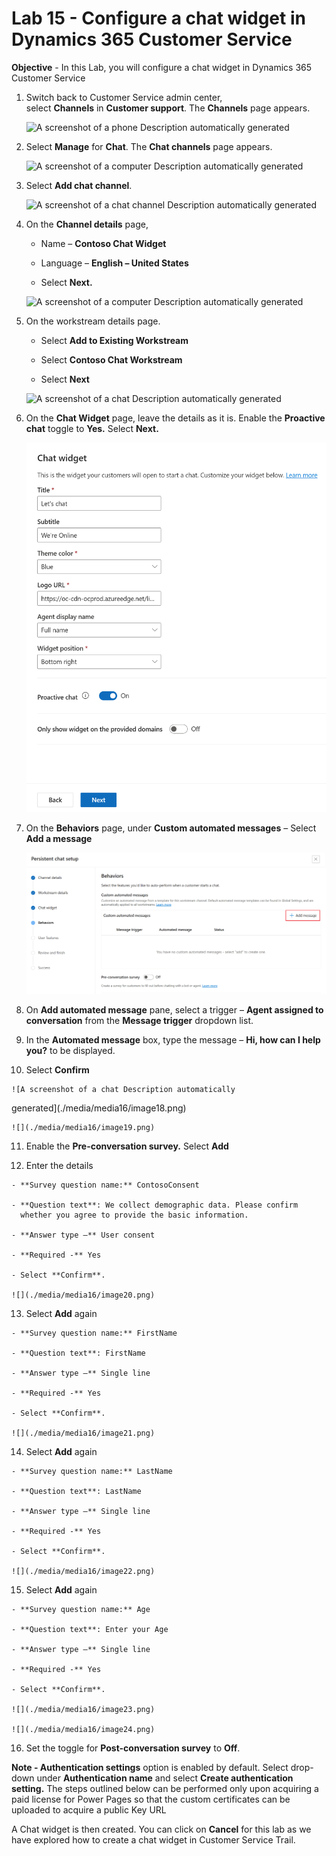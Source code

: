 # Lab 15 - Configure a chat widget in Dynamics 365 Customer Service

**Objective** - In this Lab, you will configure a chat widget in Dynamics 365 Customer Service

1.  Switch back to Customer Service admin center, select **Channels** in **Customer support**.
    The **Channels** page appears.

    ![A screenshot of a phone Description automatically
generated](./media/media16/image11.png)

2.  Select **Manage** for **Chat**. The **Chat channels** page appears.

    ![A screenshot of a computer Description automatically
generated](./media/media16/image12.png)

3.  Select **Add chat channel**.

    ![A screenshot of a chat channel Description automatically
generated](./media/media16/image13.png)

4.  On the **Channel details** page,

    - Name – **Contoso Chat Widget**

    - Language – **English – United States**

    - Select **Next.**

    ![A screenshot of a computer Description automatically
generated](./media/media16/image14.png)

5.  On the workstream details page.

    - Select **Add to Existing Workstream**

    - Select **Contoso Chat Workstream**

    - Select **Next**

    ![A screenshot of a chat Description automatically
generated](./media/media16/image15.png)

6.  On the **Chat Widget** page, leave the details as it is. Enable the
    **Proactive chat** toggle to **Yes.** Select **Next.**

    ![](./media/media16/image16.png)

7.  On the **Behaviors** page, under **Custom automated messages** –
    Select **Add a message**

    ![](./media/media16/image17.png)

8.  On **Add automated message** pane, select a trigger – **Agent
    assigned to conversation** from the **Message trigger** dropdown
    list.

9.  In the **Automated message** box, type the message – **Hi, how can I
    help you?** to be displayed.

10.  Select **Confirm**

    ![A screenshot of a chat Description automatically
generated](./media/media16/image18.png)

    ![](./media/media16/image19.png)

11.  Enable the **Pre-conversation survey.** Select **Add**

12.  Enter the details

    - **Survey question name:** ContosoConsent

    - **Question text**: We collect demographic data. Please confirm
      whether you agree to provide the basic information.

    - **Answer type –** User consent

    - **Required -** Yes

    - Select **Confirm**.

    ![](./media/media16/image20.png)

13.  Select **Add** again

    - **Survey question name:** FirstName

    - **Question text**: FirstName

    - **Answer type –** Single line

    - **Required -** Yes

    - Select **Confirm**.

    ![](./media/media16/image21.png)

14.  Select **Add** again

    - **Survey question name:** LastName

    - **Question text**: LastName

    - **Answer type –** Single line

    - **Required -** Yes

    - Select **Confirm**.

    ![](./media/media16/image22.png)

15.  Select **Add** again

    - **Survey question name:** Age

    - **Question text**: Enter your Age

    - **Answer type –** Single line

    - **Required -** Yes

    - Select **Confirm**.

    ![](./media/media16/image23.png)

    ![](./media/media16/image24.png)

16. Set the toggle for **Post-conversation survey** to **Off**.

**Note - Authentication settings** option is enabled by default. Select
drop-down under **Authentication name** and select **Create
authentication setting.** The steps outlined below can be performed only
upon acquiring a paid license for Power Pages so that the custom
certificates can be uploaded to acquire a public Key URL

A Chat widget is then created. You can click on **Cancel** for this lab
as we have explored how to create a chat widget in Customer Service
Trail.


